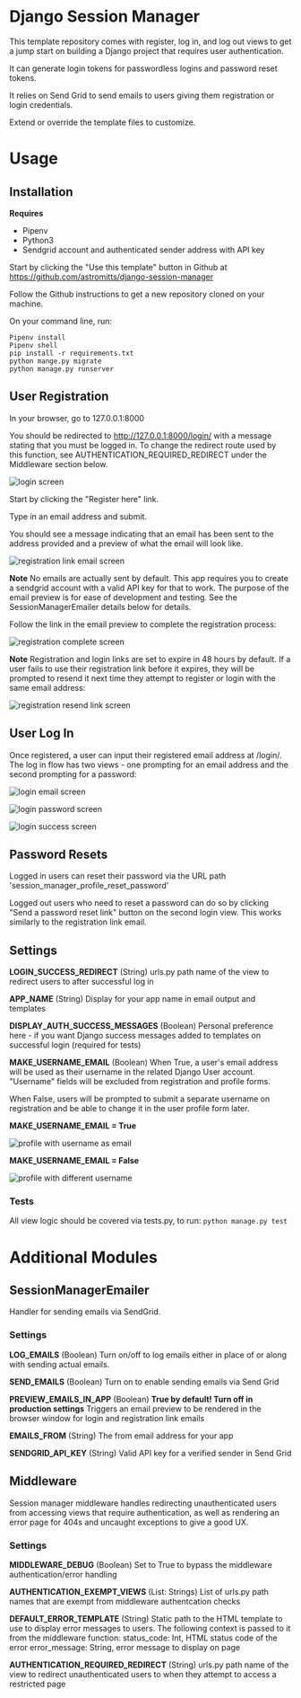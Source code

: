 # Django Session Manager
This template repository comes with register, log in,
and log out views to get a jump start on building a 
Django project that requires user authentication.

It can generate login tokens for passwordless logins 
and password reset tokens. 

It relies on Send Grid to send emails to users giving
them registration or login credentials.

Extend or override the template files to customize.

# Usage

## Installation
**Requires**
 - Pipenv
 - Python3
 - Sendgrid account and authenticated sender address with API key

Start by clicking the "Use this template" button in Github at https://github.com/astromitts/django-session-manager

Follow the Github instructions to get a new repository cloned on your machine.

On your command line, run:

```
Pipenv install
Pipenv shell
pip install -r requirements.txt
python mange.py migrate
python manage.py runserver
```

## User Registration
In your browser, go to 127.0.0.1:8000

You should be redirected to http://127.0.0.1:8000/login/ with a message stating
that you must be logged in. To change the redirect route used by this function,
see AUTHENTICATION_REQUIRED_REDIRECT under the Middleware section below. 

![login screen](https://raw.githubusercontent.com/astromitts/django-session-manager/main/screenshots/login-1.png)

Start by clicking the "Register here" link.

Type in an email address and submit.

You should see a message indicating that an email has been sent to the address
provided and a preview of what the email will look like. 

![registration link email screen](https://raw.githubusercontent.com/astromitts/django-session-manager/main/screenshots/registration-2.png)

**Note** No emails are actually sent by default. This app requires you to create
a sendgrid account with a valid API key for that to work. The purpose of the email
preview is for ease of development and testing. See the SessionManagerEmailer details
below for details.

Follow the link in the email preview to complete the registration process:


![registration complete screen](https://raw.githubusercontent.com/astromitts/django-session-manager/main/screenshots/registration-3.png)


**Note** Registration and login links are set to expire in 48 hours by default. If a
user fails to use their registration link before it expires, they will be prompted to
resend it next time they attempt to register or login with the same email address:


![registration resend link screen](https://raw.githubusercontent.com/astromitts/django-session-manager/main/screenshots/registration-resend.png)



## User Log In
Once registered, a user can input their registered email address at /login/. The
log in flow has two views - one prompting for an email address and the second prompting
for a password:


![login email screen](https://raw.githubusercontent.com/astromitts/django-session-manager/main/screenshots/login-1.png)

![login password screen](https://raw.githubusercontent.com/astromitts/django-session-manager/main/screenshots/login-2.png)

![login success screen](https://raw.githubusercontent.com/astromitts/django-session-manager/main/screenshots/login-success.png)



## Password Resets
Logged in users can reset their password via the URL path 'session_manager_profile_reset_password'

Logged out users who need to reset a password can do so by clicking "Send a password reset link"
button on the second login view. This works similarly to the registration link email.


## Settings
**LOGIN_SUCCESS_REDIRECT** (String)
urls.py path name of the view to redirect users to after
successful log in

**APP_NAME** (String)
Display for your app name in email output and templates

**DISPLAY_AUTH_SUCCESS_MESSAGES** (Boolean)
Personal preference here - if you want Django success messages
added to templates on successful login (required for tests)

**MAKE_USERNAME_EMAIL** (Boolean)
When True, a user's email address will be used as their username
in the related Django User account. "Username" fields will be excluded
from registration and profile forms.

When False, users will be prompted to submit a separate username on
registration and be able to change it in the user profile form later.

**MAKE_USERNAME_EMAIL = True**

![profile with username as email](https://raw.githubusercontent.com/astromitts/django-session-manager/main/screenshots/email-as-username.png)


**MAKE_USERNAME_EMAIL = False**

![profile with different username](https://raw.githubusercontent.com/astromitts/django-session-manager/main/screenshots/independent-username.png)



### Tests
All view logic should be covered via tests.py, to run:
`python manage.py test`


# Additional Modules
## SessionManagerEmailer
Handler for sending emails via SendGrid. 

### Settings
**LOG_EMAILS** (Boolean)
Turn on/off to log emails either in place of or along with sending
actual emails.

**SEND_EMAILS** (Boolean)
Turn on to enable sending emails via Send Grid

**PREVIEW_EMAILS_IN_APP** (Boolean)
**True by default! Turn off in production settings**
Triggers an email preview to be rendered in the browser window for login and registration link emails

**EMAILS_FROM** (String)
The from email address for your app

**SENDGRID_API_KEY** (String)
Valid API key for a verified sender in Send Grid


## Middleware
Session manager middleware handles redirecting
unauthenticated users from accessing views that require
authentication, as well as rendering an error page for 
404s and uncaught exceptions to give a good UX.

### Settings
**MIDDLEWARE_DEBUG** (Boolean)
Set to True to bypass the middleware authentication/error 
handling

**AUTHENTICATION_EXEMPT_VIEWS** (List: Strings)
List of urls.py path names that are exempt from middleware authentcation checks

**DEFAULT_ERROR_TEMPLATE** (String)
Static path to the HTML template to use to display error
messages to users. The following context is passed to it 
from the middleware function:
status_code: Int, HTML status code of the error
error_message: String, error message to display on page

**AUTHENTICATION_REQUIRED_REDIRECT** (String)
urls.py path name of the view to redirect unauthenticated
users to when they attempt to access a restricted page

